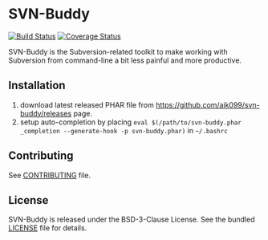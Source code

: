 # SVN-Buddy

[![Build Status](https://travis-ci.org/aik099/svn-buddy.svg?branch=master)](https://travis-ci.org/aik099/svn-buddy)
[![Coverage Status](https://coveralls.io/repos/aik099/svn-buddy/badge.svg?branch=master&service=github)](https://coveralls.io/github/aik099/svn-buddy?branch=master)

SVN-Buddy is the Subversion-related toolkit to make working with Subversion from command-line a bit less painful and more productive.

## Installation

1. download latest released PHAR file from https://github.com/aik099/svn-buddy/releases page.
2. setup auto-completion by placing `eval $(/path/to/svn-buddy.phar _completion --generate-hook -p svn-buddy.phar)` in `~/.bashrc`

## Contributing

See [CONTRIBUTING](CONTRIBUTING.md) file.

## License

SVN-Buddy is released under the BSD-3-Clause License. See the bundled [LICENSE](LICENSE) file for details.
